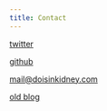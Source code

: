 ```yaml
---
title: Contact
---
```

[twitter](http://twitter.com/oisdk)

[github](http://github.com/oisdk)

[mail@doisinkidney.com](mailto:mail@doisinkidney.com)

[old blog](https://bigonotetaking.wordpress.com/)
